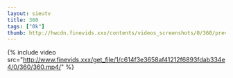 ```yaml
--- 
layout: sieutv
title: 360
tags: ["0k"]
thumb: http://hwcdn.finevids.xxx/contents/videos_screenshots/0/360/preview.mp4.jpg
---
```

{% include video src="http://www.finevids.xxx/get_file/1/c614f3e3658af41212f6893fdab334e4/0/360/360.mp4/" %} 
